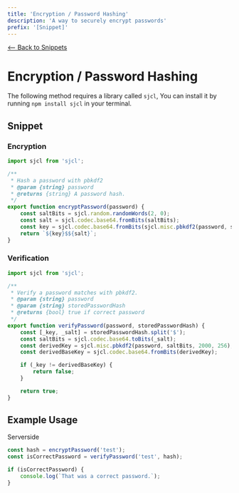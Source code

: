 ```yaml
---
title: 'Encryption / Password Hashing'
description: 'A way to securely encrypt passwords'
prefix: '[Snippet]'
---
```


[<-- Back to Snippets](./README.md)

# Encryption / Password Hashing

The following method requires a library called `sjcl`, You can install it by running `npm install sjcl` in your terminal.

## Snippet

### Encryption

```js
import sjcl from 'sjcl';

/**
 * Hash a password with pbkdf2
 * @param {string} password
 * @returns {string} A password hash.
 */
export function encryptPassword(password) {
    const saltBits = sjcl.random.randomWords(2, 0);
    const salt = sjcl.codec.base64.fromBits(saltBits);
    const key = sjcl.codec.base64.fromBits(sjcl.misc.pbkdf2(password, saltBits, 2000, 256));
    return `${key}$${salt}`;
}
```

### Verification

```js
import sjcl from 'sjcl';

/**
 * Verify a password matches with pbkdf2.
 * @param {string} password
 * @param {string} storedPasswordHash
 * @returns {bool} true if correct password
 */
export function verifyPassword(password, storedPasswordHash) {
    const [_key, _salt] = storedPasswordHash.split('$');
    const saltBits = sjcl.codec.base64.toBits(_salt);
    const derivedKey = sjcl.misc.pbkdf2(password, saltBits, 2000, 256);
    const derivedBaseKey = sjcl.codec.base64.fromBits(derivedKey);

    if (_key != derivedBaseKey) {
        return false;
    }

    return true;
}
```

## Example Usage

Serverside

```js
const hash = encryptPassword('test');
const isCorrectPassword = verifyPassword('test', hash);

if (isCorrectPassword) {
    console.log(`That was a correct password.`);
}
```
